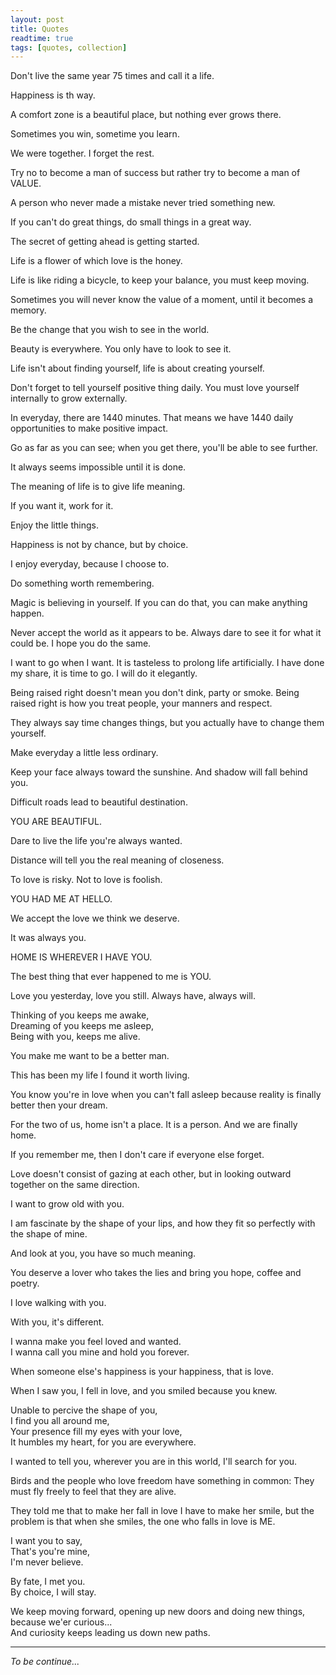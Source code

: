 ```yaml
---
layout: post
title: Quotes
readtime: true
tags: [quotes, collection]
---
```


Don't live the same year 75 times and call it a life.  

Happiness is th way.  

A comfort zone is a beautiful place, but nothing ever grows there.

Sometimes you win, sometime you learn.  

We were together. I forget the rest.  

Try no to become a man of success but rather try to become a man of VALUE.  

A person who never made a mistake never tried something new.  

If you can't do great things, do small things in a great way.  

The secret of getting ahead is getting started.  

Life is a flower of which love is the honey.  

Life is like riding a bicycle, to keep your balance, you must keep moving.  

Sometimes you will never know the value of a moment, until it becomes a memory.  

Be the change that you wish to see in the world.  

Beauty is everywhere. You only have to look to see it.  

Life isn't about finding yourself, life is about creating yourself.  

Don't forget to tell yourself positive thing daily. You must love yourself internally to grow externally.  

In everyday, there are 1440 minutes. That means we have 1440 daily opportunities to make positive impact.  

Go as far as you can see; when you get there, you'll be able to see further.  

It always seems impossible until it is done.  

The meaning of life is to give life meaning.  

If you want it, work for it.  

Enjoy the little things.  

Happiness is not by chance, but by choice.  

I enjoy everyday, because I choose to.  

Do something worth remembering.  

Magic is believing in yourself. If you can do that, you can make anything happen.  

Never accept the world as it appears to be. Always dare to see it for what it could be. I hope you do the same.

I want to go when I want. It is tasteless to prolong life artificially. I have done my share, it is time to go. I will do it elegantly.  

Being raised right doesn't mean you don't dink, party or smoke. Being raised right is how you treat people, your manners and respect.  

They always say time changes things, but you actually have to change them yourself.  

Make everyday a little less ordinary.

Keep your face always toward the sunshine. And shadow will fall behind you.  

Difficult roads lead to beautiful destination.  

YOU ARE BEAUTIFUL.  

Dare to live the life you're always wanted.  

Distance will tell you the real meaning of closeness.

To love is risky. Not to love is foolish.

YOU HAD ME AT HELLO.

We accept the love we think we deserve.

It was always you.

HOME IS WHEREVER I HAVE YOU.

The best thing that ever happened to me is YOU.

Love you yesterday, love you still. Always have, always will.

Thinking of you keeps me awake,  
Dreaming of you keeps me asleep,  
Being with you, keeps me alive.  

You make me want to be a better man.

This has been my life I found it worth living.


You know you're in love when you can't fall asleep because reality is finally better then your dream.

For the two of us, home isn't a place. It is a person. And we are finally home.

If you remember me, then I don't care if everyone else forget.

Love doesn't consist of gazing at each other, but in looking outward together on the same direction.

I want to grow old with you.

I am fascinate by the shape of your lips, and how they fit so perfectly with the shape of mine.

And look at you, you have so much meaning.

You deserve a lover who takes the lies and bring you hope, coffee and poetry.

I love walking with you.

With you, it's different.

I wanna make you feel loved and wanted.  
I wanna call you mine and hold you forever.

When someone else's happiness is your happiness, that is love.

When I saw you, I fell in love, and you smiled because you knew.

Unable to percive the shape of you,   
I find you all around me,  
Your presence fill my eyes with your love,  
It humbles my heart, for you are everywhere.

I wanted to tell you, wherever you are in this world, I'll search for you.

Birds and the people who love freedom have something in common: They must fly freely to feel that they are alive.

They told me that to make her fall in love I have to make her smile, but the problem is that when she smiles, the one who falls in love is ME.

I want you to say,  
That's you're mine,  
I'm never believe.

By fate, I met you.  
By choice, I will stay.

We keep moving forward, opening up new doors and doing new things, because we'er curious...  
And curiosity keeps leading us down new paths.


---
_To be continue..._